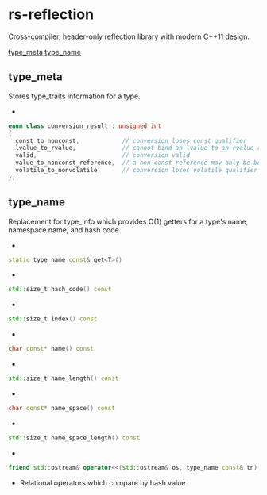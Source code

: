 # rs-reflection

Cross-compiler, header-only reflection library with modern C++11 design.

[type_meta](README.md#type_meta)
[type_name](README.md#type_name)

## type_meta
Stores type_traits information for a type.

+ 

  ```cpp
  enum class conversion_result : unsigned int
  {
    const_to_nonconst,            // conversion loses const qualifier
    lvalue_to_rvalue,             // cannot bind an lvalue to an rvalue reference
    valid,                        // conversion valid
    value_to_nonconst_reference,  // a non-const reference may only be bound to an lvalue
    volatile_to_nonvolatile,      // conversion loses volatile qualifier
  };
  ```


## type_name
Replacement for type_info which provides O(1) getters for a type's name, namespace name, and hash code.

+ 

  ```cpp
  static type_name const& get<T>()
  ```

+ 
```cpp
std::size_t hash_code() const
```

+ 
```cpp
std::size_t index() const
```

+ 
```cpp
char const* name() const
```

+ 
```cpp
std::size_t name_length() const
```

+ 
```cpp
char const* name_space() const
```

+ 
```cpp
std::size_t name_space_length() const
```

+ 
```cpp
friend std::ostream& operator<<(std::ostream& os, type_name const& tn)
```

+ Relational operators which compare by hash value
